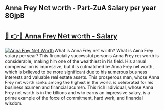 ## Anna Frey N𝚎t w𝚘rth - Part-ZuA S𝚊lary per year 8GjpB

# <h2><a href="http://gc30pu.nevu.top/?p=Anna+Frey">🔗 👉🔴 Anna Frey N𝚎t w𝚘rth - S𝚊lary</a></h2>

[![Anna Frey N𝚎t W𝚘rth](https://i.imgur.com/Oavwk0R.jpeg)](http://gc30pu.nevu.top/?p=Anna+Frey)
What is Anna Frey n𝚎t w𝚘rth? What is Anna Frey s𝚊lary per year?
This financially successful person's Anna Frey net worth is considerable, making him one of the wealthiest in his field. His annual compensation is impressive, but it is outmatched by Anna Frey net worth, which is believed to be more significant due to his numerous business interests and valuable real estate assets. This prosperous man, whose Anna Frey net worth ranks among the highest in the world, is celebrated for his business acumen and financial acumen. This rich individual, whose Anna Frey net worth is in the billions and who earns an impressive salary, is a prime example of the force of commitment, hard work, and financial wisdom.
